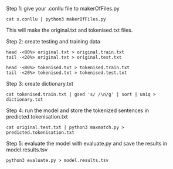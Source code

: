 Step 1: give your .conllu file to makerOfFiles.py
	
	cat x.conllu | python3 makerOfFiles.py

This will make the original.txt and tokenised.txt files.


Step 2: create testing and training data

	head -<80%> original.txt > original.train.txt
	tail -<20%> original.txt > original.test.txt

	head -<80%> tokenised.txt > tokenised.train.txt
	tail -<20%> tokenised.txt > tokenised.test.txt


Step 3: create dictionary.txt

	cat tokenised.train.txt | gsed 's/ /\n/g' | sort | uniq > dictionary.txt


Step 4: run the model and store the tokenized sentences in predicted.tokenisation.txt 

	cat original.test.txt | python3 maxmatch.py > predicted.tokenisation.txt  


Step 5: evaluate the model with evaluate.py and save the results in model.results.tsv

	python3 evaluate.py > model.results.tsv

	

